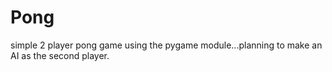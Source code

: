 # Pong
simple 2 player pong game using the pygame module...planning to make an AI as the second player.
